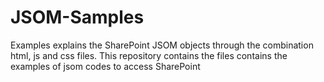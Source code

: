 # JSOM-Samples
Examples explains the SharePoint JSOM objects through the combination html, js and css files.
This repository contains the files contains the examples of jsom codes to access SharePoint

